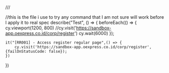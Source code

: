 /// <reference types="cypress" />



//this is the file i use to try any command that I am not sure will work before I apply it to real spec
describe("Test", () => {
    beforeEach(() => {
      cy.viewport(1200, 800)
      //cy.visit('https://sandbox-app.oexpress.co.id/corp/register')
      cy.wait(6000)
    });


    it("[RR001] - Access register regular page",() => {
        cy.visit('https://sandbox-app.oexpress.co.id/corp/register', {failOnStatusCode: false});
    })
})
